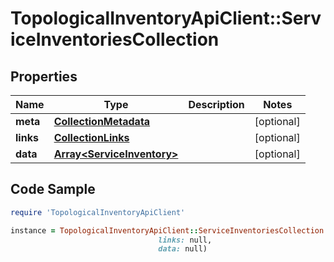# TopologicalInventoryApiClient::ServiceInventoriesCollection

## Properties

Name | Type | Description | Notes
------------ | ------------- | ------------- | -------------
**meta** | [**CollectionMetadata**](CollectionMetadata.md) |  | [optional] 
**links** | [**CollectionLinks**](CollectionLinks.md) |  | [optional] 
**data** | [**Array&lt;ServiceInventory&gt;**](ServiceInventory.md) |  | [optional] 

## Code Sample

```ruby
require 'TopologicalInventoryApiClient'

instance = TopologicalInventoryApiClient::ServiceInventoriesCollection.new(meta: null,
                                 links: null,
                                 data: null)
```


